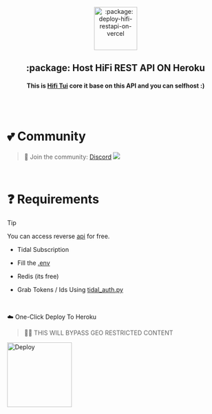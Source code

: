 <p align="center">
 <img width="100px" src="https://github.com/sachinsenal0x64/picx-images-hosting/raw/master/heroku-software-deployment-software-development-postgr.7p22o7na4.webp" align="center" alt=":package: deploy-hifi-restapi-on-vercel" />
 <h2 align="center">:package: Host HiFi REST API ON Heroku</h2>
</p>

<div align="center">
 
   #### This is [Hifi Tui](https://github.com/sachinsenal0x64/hifi-tui) core it base on this API and you can selfhost :)
   
 </div>

<br><br>

# :two_hearts: Community

> :beers: Join the community:  <a href="https://discord.gg/EbfftZ5Dd4">Discord</a>
> [![](https://cdn.statically.io/gh/sachinsenal0x64/picx-images-hosting@master/discord.72y8nlaw5mdc.webp)](https://discord.gg/EbfftZ5Dd4)

<br>

# ❓ Requirements
> [!TIP]
> You can access reverse [api](https://github.com/sachinsenal0x64/Hifi-Tui?tab=readme-ov-file#-tidal-reverse-api--status) for free.

- Tidal Subscription

- Fill the [.env](https://github.com/sachinsenal0x64/host-hifi-restapi-on-heroku/blob/main/env-example)

- Redis (its free)

- Grab Tokens / Ids Using [tidal_auth.py](https://github.com/sachinsenal0x64/hifi-tui/blob/main/tidal_auth/)
 
<br>

☁️ One-Click Deploy To Heroku
> ⛓️‍💥 THIS WILL BYPASS GEO RESTRICTED CONTENT 
<a href="https://heroku.com/deploy?template=https://github.com/sachinsenal0x64/host-hifi-restapi-on-heroku" alt="Deploy to Heroku">
     <img width="150" alt="Deploy" src="https://www.herokucdn.com/deploy/button.svg"/>
</a>
